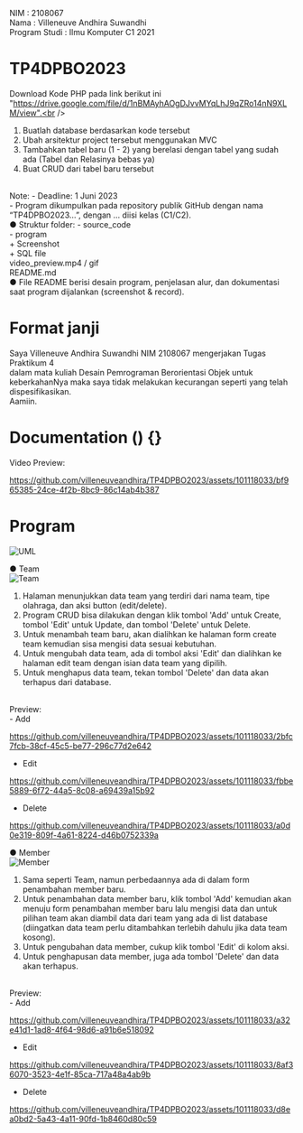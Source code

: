 NIM               : 2108067<br />
Nama              : Villeneuve Andhira Suwandhi<br />
Program Studi     : Ilmu Komputer C1 2021<br />

# TP4DPBO2023
Download Kode PHP pada link berikut ini "https://drive.google.com/file/d/1nBMAyhAOgDJvvMYqLhJ9qZRo14nN9XLM/view".<br />
1. Buatlah database berdasarkan kode tersebut
2. Ubah arsitektur project tersebut menggunakan MVC
3. Tambahkan tabel baru (1 - 2) yang berelasi dengan tabel yang sudah ada
(Tabel dan Relasinya bebas ya)
4. Buat CRUD dari tabel baru tersebut
<br />
Note:
- Deadline: 1 Juni 2023<br />
- Program dikumpulkan pada repository publik GitHub dengan nama
“TP4DPBO2023…”, dengan … diisi kelas (C1/C2).<br />
● Struktur folder:
- source_code<br />
- program<br />
+ Screenshot<br />
+ SQL file<br />
video_preview.mp4 / gif<br />
README.md<br />
● File README berisi desain program, penjelasan alur, dan dokumentasi saat
program dijalankan (screenshot & record).<br />

# Format janji
Saya Villeneuve Andhira Suwandhi NIM 2108067 mengerjakan Tugas Praktikum 4<br />
dalam mata kuliah Desain Pemrograman Berorientasi Objek untuk keberkahanNya maka saya tidak melakukan kecurangan seperti yang telah dispesifikasikan.<br />
Aamiin.<br />

# Documentation () {}
Video Preview:

https://github.com/villeneuveandhira/TP4DPBO2023/assets/101118033/bf965385-24ce-4f2b-8bc9-86c14ab4b387


# Program
![UML](https://github.com/villeneuveandhira/TP4DPBO2023/assets/101118033/c259b27e-7baf-4642-bfa0-e44877360c51)

● Team<br />
![Team](https://github.com/villeneuveandhira/TP4DPBO2023/assets/101118033/1b8eb5dd-46c0-4279-864a-0d1d0128e2e5)
1. Halaman menunjukkan data team yang terdiri dari nama team, tipe olahraga, dan aksi button (edit/delete).
2. Program CRUD bisa dilakukan dengan klik tombol 'Add' untuk Create, tombol 'Edit' untuk Update, dan tombol 'Delete' untuk Delete.
3. Untuk menambah team baru, akan dialihkan ke halaman form create team kemudian sisa mengisi data sesuai kebutuhan.
4. Untuk mengubah data team, ada di tombol aksi 'Edit' dan dialihkan ke halaman edit team dengan isian data team yang dipilih.
5. Untuk menghapus data team, tekan tombol 'Delete' dan data akan terhapus dari database.

<br />
Preview:<br />
- Add<br />


https://github.com/villeneuveandhira/TP4DPBO2023/assets/101118033/2bfc7fcb-38cf-45c5-be77-296c77d2e642


- Edit<br />


https://github.com/villeneuveandhira/TP4DPBO2023/assets/101118033/fbbe5889-6f72-44a5-8c08-a69439a15b92


- Delete<br />


https://github.com/villeneuveandhira/TP4DPBO2023/assets/101118033/a0d0e319-809f-4a61-8224-d46b0752339a



● Member<br />
![Member](https://github.com/villeneuveandhira/TP4DPBO2023/assets/101118033/4646f7a4-dd6e-47da-a7b4-988debef05e1)
1. Sama seperti Team, namun perbedaannya ada di dalam form penambahan member baru.
2. Untuk penambahan data member baru, klik tombol 'Add' kemudian akan menuju form penambahan member baru lalu mengisi data dan untuk pilihan team akan diambil data dari team yang ada di list database (diingatkan data team perlu ditambahkan terlebih dahulu jika data team kosong).
3. Untuk pengubahan data member, cukup klik tombol 'Edit' di kolom aksi.
4. Untuk penghapusan data member, juga ada tombol 'Delete' dan data akan terhapus.

<br />
Preview:<br />
- Add<br />


https://github.com/villeneuveandhira/TP4DPBO2023/assets/101118033/a32e41d1-1ad8-4f64-98d6-a91b6e518092


- Edit<br />


https://github.com/villeneuveandhira/TP4DPBO2023/assets/101118033/8af36070-3523-4e1f-85ca-717a48a4ab9b


- Delete<br />


https://github.com/villeneuveandhira/TP4DPBO2023/assets/101118033/d8ea0bd2-5a43-4a11-90fd-1b8460d80c59


